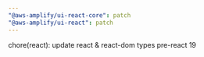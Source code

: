 ```yaml
---
"@aws-amplify/ui-react-core": patch
"@aws-amplify/ui-react": patch
---
```


chore(react): update react & react-dom types pre-react 19
